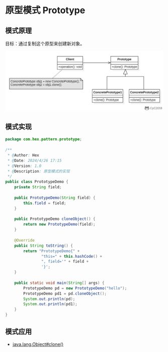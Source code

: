 # 原型模式 Prototype

## 模式原理

目标：通过复制这个原型来创建新对象。

![](../img/in-post/原型模式.png)

## 模式实现

```java
package com.hex.pattern.prototype;

/**
 * @Author: Hex
 * @Date: 2024/4/26 17:15
 * @Version: 1.0
 * @Description: 原型模式的实现
 */
public class PrototypeDemo {
    private String field;

    public PrototypeDemo(String field) {
        this.field = field;
    }

    public PrototypeDemo cloneObject() {
        return new PrototypeDemo(field);
    }

    @Override
    public String toString() {
        return "PrototypeDemo{" +
                "this=" + this.hashCode() +
                ", field='" + field +
                '}';
    }

    public static void main(String[] args) {
        PrototypeDemo pd = new PrototypeDemo("hello");
        PrototypeDemo pd1 = pd.cloneObject();
        System.out.println(pd);
        System.out.println(pd1);
    }
}
```

## 模式应用

- [java.lang.Object#clone()](http://docs.oracle.com/javase/8/docs/api/java/lang/Object.html#clone%28%29)